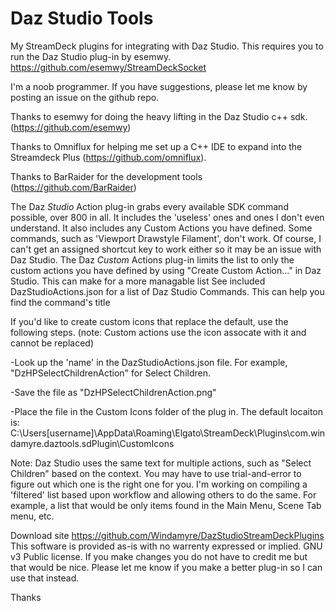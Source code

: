 # Daz Studio Tools
My StreamDeck plugins for integrating with Daz Studio. 
This requires you to run the Daz Studio plug-in by esemwy.  https://github.com/esemwy/StreamDeckSocket

I'm a noob programmer.  If you have suggestions, please let me know by posting an issue on the github repo.

Thanks to esemwy for doing the heavy lifting in the Daz Studio c++ sdk. (https://github.com/esemwy)

Thanks to Omniflux for helping me set up a C++ IDE to expand into the Streamdeck Plus (https://github.com/omniflux).

Thanks to BarRaider for the development tools (https://github.com/BarRaider)


The Daz _Studio_ Action plug-in grabs every available SDK command possible, over 800 in all.  It includes the 'useless' ones and ones I don't even understand.  It also includes any Custom Actions you have defined.
Some commands, such as 'Viewport Drawstyle Filament', don't work.  Of course, I can't get an assigned shortcut key to work either so it may be an issue with Daz Studio.
The Daz _Custom_ Actions plug-in limits the list to only the custom actions you have defined by using "Create Custom Action..." in Daz Studio.  This can make for a more managable list
See included DazStudioActions.json for a list of Daz Studio Commands.  This can help you find the command's title

If you'd like to create custom icons that replace the default, use the following steps.  (note: Custom actions use the icon assocate with it and cannot be replaced)
  
  -Look up the 'name' in the DazStudioActions.json file.  For example, "DzHPSelectChildrenAction" for Select Children.
	
  -Save the file as "DzHPSelectChildrenAction.png"
	
  -Place the file in the Custom Icons folder of the plug in.  The default locaiton is:
		C:\Users\[username]\AppData\Roaming\Elgato\StreamDeck\Plugins\com.windamyre.daztools.sdPlugin\CustomIcons


Note: Daz Studio uses the same text for multiple actions, such as "Select Children" based on the context.  You may have to use trial-and-error to figure out which one is the right one for you.
I'm working on compiling a 'filtered' list based upon workflow and allowing others to do the same.  For example, a list that would be only items found in the Main Menu, Scene Tab menu, etc.

Download site https://github.com/Windamyre/DazStudioStreamDeckPlugins
This software is provided as-is with no warrenty expressed or implied.
GNU v3 Public license.  If you make changes you do not have to credit me but that would be nice.
Please let me know if you make a better plug-in so I can use that instead.

Thanks
